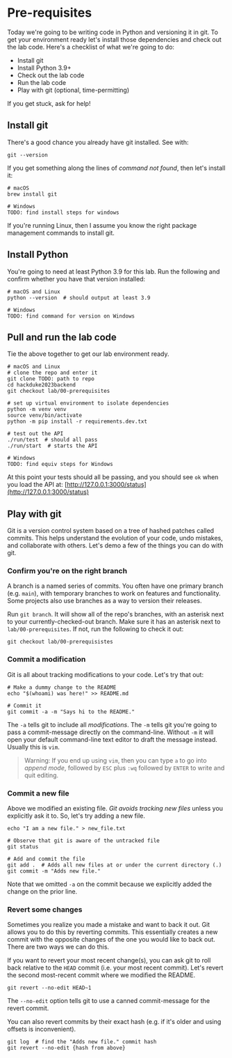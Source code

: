 # Pre-requisites

Today we're going to be writing code in Python and versioning it in git. To get
your environment ready let's install those dependencies and check out the lab
code. Here's a checklist of what we're going to do:

- Install git
- Install Python 3.9+
- Check out the lab code
- Run the lab code
- Play with git (optional, time-permitting)

If you get stuck, ask for help!

## Install git

There's a good chance you already have git installed. See with:

```shell
git --version
```

If you get something along the lines of _command not found_, then let's install
it:

```shell
# macOS
brew install git

# Windows
TODO: find install steps for windows
```

If you're running Linux, then I assume you know the right package management
commands to install git.

## Install Python

You're going to need at least Python 3.9 for this lab. Run the following and
confirm whether you have that version installed:

```shell
# macOS and Linux
python --version  # should output at least 3.9

# Windows
TODO: find command for version on Windows
```

## Pull and run the lab code

Tie the above together to get our lab environment ready.

```shell
# macOS and Linux
# clone the repo and enter it
git clone TODO: path to repo
cd hackduke2023backend
git checkout lab/00-prerequisites

# set up virtual environment to isolate dependencies
python -m venv venv
source venv/bin/activate
python -m pip install -r requirements.dev.txt

# test out the API
./run/test  # should all pass
./run/start  # starts the API

# Windows
TODO: find equiv steps for Windows
```

At this point your tests should all be passing, and you should see `ok` when you
load the API at: [http://127.0.0.1:3000/status](http://127.0.0.1:3000/status)

## Play with git

Git is a version control system based on a tree of hashed patches called
commits. This helps understand the evolution of your code, undo mistakes, and
collaborate with others. Let's demo a few of the things you can do with git.

### Confirm you're on the right branch

A branch is a named series of commits. You often have one primary branch (e.g.
`main`), with temporary branches to work on features and functionality. Some
projects also use branches as a way to version their releases.

Run `git branch`. It will show all of the repo's branches, with an asterisk next
to your currently-checked-out branch. Make sure it has an asterisk next to
`lab/00-prerequisites`. If not, run the following to check it out:

```shell
git checkout lab/00-prerequisistes
```

### Commit a modification

Git is all about tracking modifications to your code. Let's try that out:

```shell
# Make a dummy change to the README
echo "$(whoami) was here!" >> README.md

# Commit it
git commit -a -m "Says hi to the README."
```

The `-a` tells git to include all _modifications_. The `-m` tells git you're
going to pass a commit-message directly on the command-line. Without `-m` it
will open your default command-line text editor to draft the message instead.
Usually this is `vim`.

> Warning: If you end up using `vim`, then you can type `a` to go into _append
> mode_, followed by `ESC` plus `:wq` followed by `ENTER` to write and quit
> editing.

### Commit a new file

Above we modified an existing file. _Git avoids tracking new files_ unless you
explicitly ask it to. So, let's try adding a new file.

```shell
echo "I am a new file." > new_file.txt

# Observe that git is aware of the untracked file
git status

# Add and commit the file
git add .  # Adds all new files at or under the current directory (.)
git commit -m "Adds new file."
```

Note that we omitted `-a` on the commit because we explicitly added the change
on the prior line.

### Revert some changes

Sometimes you realize you made a mistake and want to back it out. Git allows you
to do this by reverting commits. This essentially creates a new commit with the
opposite changes of the one you would like to back out. There are two ways we
can do this.

If you want to revert your most recent change(s), you can ask git to roll back
relative to the `HEAD` commit (i.e. your most recent commit). Let's revert the
second most-recent commit where we modified the README.

```shell
git revert --no-edit HEAD~1
```

The `--no-edit` option tells git to use a canned commit-message for the revert
commit.

You can also revert commits by their exact hash (e.g. if it's older and using
offsets is inconvenient).

```shell
git log  # find the "Adds new file." commit hash
git revert --no-edit {hash from above}
```

